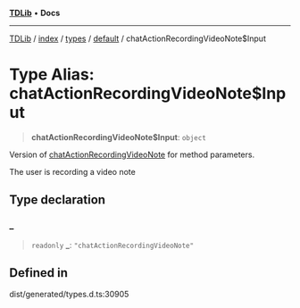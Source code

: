 [**TDLib**](../../../../../../README.md) • **Docs**

***

[TDLib](../../../../../../modules.md) / [index](../../../../../README.md) / [types](../../../README.md) / [default](../README.md) / chatActionRecordingVideoNote$Input

# Type Alias: chatActionRecordingVideoNote$Input

> **chatActionRecordingVideoNote$Input**: `object`

Version of [chatActionRecordingVideoNote](chatActionRecordingVideoNote.md) for method parameters.

The user is recording a video note

## Type declaration

### \_

> `readonly` **\_**: `"chatActionRecordingVideoNote"`

## Defined in

dist/generated/types.d.ts:30905
